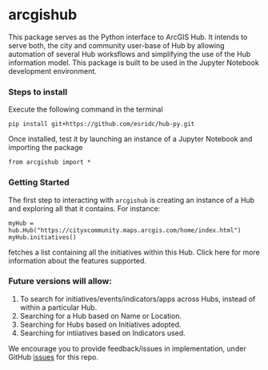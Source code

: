 # arcgishub
This package serves as the Python interface to ArcGIS Hub. It intends to serve both, the city and community user-base of Hub by allowing automation of several Hub worksflows and simplifying the use of the Hub information model.
This package is built to be used in the Jupyter Notebook development environment. 

### Steps to install

Execute the following command in the terminal

``` pip install git+https://github.com/esridc/hub-py.git ```

Once installed, test it by launching an instance of a Jupyter Notebook and importing the package

``` from arcgishub import * ```

### Getting Started

The first step to interacting with `arcgishub` is creating an instance of a Hub and exploring all that it contains.
For instance:

```  
myHub = hub.Hub("https://cityxcommunity.maps.arcgis.com/home/index.html")
myHub.initiatives()
```

fetches a list containing all the initiatives within this Hub. Click here for more information about the features supported.


### Future versions will allow:

1. To search for initiatives/events/indicators/apps across Hubs, instead of within a particular Hub.
2. Searching for a Hub based on Name or Location.
3. Searching for Hubs based on Initiatives adopted.
4. Searching for intiiatives based on Indicators used.

We encourage you to provide feedback/issues in implementation, under GitHub [issues](https://github.com/esridc/hub-py/issues) for this repo.
